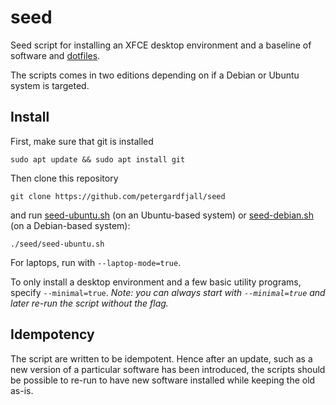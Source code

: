 # seed
Seed script for installing an XFCE desktop environment and a baseline of
software and [dotfiles](https://github.com/petergardfjall/dotfiles).

The scripts comes in two editions depending on if a Debian or Ubuntu system is
targeted.


## Install

First, make sure that git is installed

    sudo apt update && sudo apt install git

Then clone this repository

    git clone https://github.com/petergardfjall/seed

and run [seed-ubuntu.sh](seed-ubuntu.sh) (on an Ubuntu-based system) or
[seed-debian.sh](seed-debian.sh) (on a Debian-based system):

	./seed/seed-ubuntu.sh

For laptops, run with `--laptop-mode=true`.

To only install a desktop environment and a few basic utility programs, specify
`--minimal=true`. *Note: you can always start with `--minimal=true` and later
re-run the script without the flag.*

## Idempotency
The script are written to be idempotent. Hence after an update, such as a new
version of a particular software has been introduced, the scripts should be
possible to re-run to have new software installed while keeping the old as-is.

